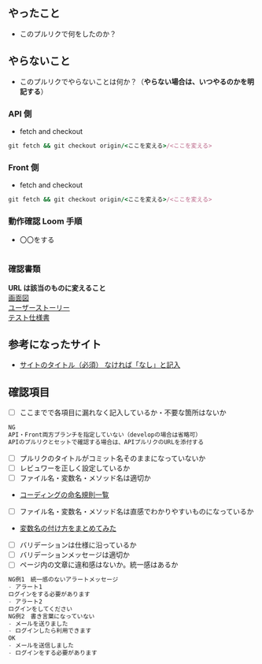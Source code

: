 ## やったこと

- このプルリクで何をしたのか？

## やらないこと

- このプルリクでやらないことは何か？（**やらない場合は、いつやるのかを明記する**）

### API 側

- fetch and checkout

```ruby
git fetch && git checkout origin/<ここを変える>/<ここを変える>
```

### Front 側

- fetch and checkout

```ruby
git fetch && git checkout origin/<ここを変える>/<ここを変える>
```

### 動作確認 Loom 手順

- 〇〇をする

```ruby

```

### 確認書類

**URL は該当のものに変えること**  
[画面図](https://xd.adobe.com/view/fbf6c289-81b2-4a4c-80fe-12a68930cc3b-aea5/grid/)  
[ユーザーストーリー](https://docs.google.com/spreadsheets/d/1lORIuXfr7PV5dslAHE4NnRGgNqk0hJ5krfN-tV2YKq8/edit#gid=0)  
[テスト仕様書](https://docs.google.com/spreadsheets/d/12xMuHo1K8Fd7FIB7rqeioxdWmrWw7aYK4QZ_Clsfk5Q/edit#gid=1789577746)

## 参考になったサイト

- [サイトのタイトル（必須） なければ「なし」と記入](url)

## 確認項目

- [ ] ここまでで各項目に漏れなく記入しているか・不要な箇所はないか

```javascript
NG
API・Front両方ブランチを指定していない（developの場合は省略可）
APIのプルリクとセットで確認する場合は、APIプルリクのURLを添付する
```

- [ ] プルリクのタイトルがコミット名そのままになっていないか
- [ ] レビュワーを正しく設定しているか
- [ ] ファイル名・変数名・メソッド名は適切か
- [コーディングの命名規則一覧](https://murashun.jp/article/programming/naming-conventions.html)
- [ ] ファイル名・変数名・メソッド名は直感でわかりやすいものになっているか
- [変数名の付け方をまとめてみた](https://zenn.dev/naoki_oshiumi/articles/aad7e1b3719fad)
- [ ] バリデーションは仕様に沿っているか
- [ ] バリデーションメッセージは適切か
- [ ] ページ内の文章に違和感はないか。統一感はあるか

```javascript
NG例1　統一感のないアラートメッセージ
- アラート1
ログインをする必要があります
- アラート2
ログインをしてください
NG例2　書き言葉になっていない
- メールを送りました
- ログインしたら利用できます
OK
- メールを送信しました
- ログインをする必要があります
```
